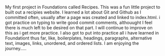 My first project in Foundations called Recipes.
This was a fun little project to built out a recipies website. I learned a lot about Git and Github as I committed often, usually after a page was created and linked to index.html. i got practice on typing to write good commit comments, althouught I feel there is much left to be desired on that part. I will continue to improve on this as i get more practice.
I also got to put into practice all i have learned in Foundationt thus far, like, boilerplates, headings, paragraphs, alternative text, images, links, unordered, and ordered lists.
I am enjoying the journey.....